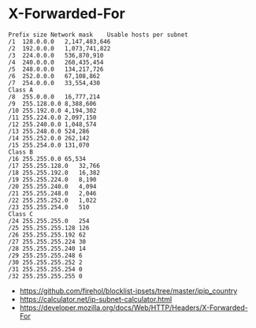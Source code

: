 # X-Forwarded-For

~~~
Prefix size	Network mask	Usable hosts per subnet
/1	128.0.0.0	2,147,483,646
/2	192.0.0.0	1,073,741,822
/3	224.0.0.0	536,870,910
/4	240.0.0.0	268,435,454
/5	248.0.0.0	134,217,726
/6	252.0.0.0	67,108,862
/7	254.0.0.0	33,554,430
Class A
/8	255.0.0.0	16,777,214
/9	255.128.0.0	8,388,606
/10	255.192.0.0	4,194,302
/11	255.224.0.0	2,097,150
/12	255.240.0.0	1,048,574
/13	255.248.0.0	524,286
/14	255.252.0.0	262,142
/15	255.254.0.0	131,070
Class B
/16	255.255.0.0	65,534
/17	255.255.128.0	32,766
/18	255.255.192.0	16,382
/19	255.255.224.0	8,190
/20	255.255.240.0	4,094
/21	255.255.248.0	2,046
/22	255.255.252.0	1,022
/23	255.255.254.0	510
Class C
/24	255.255.255.0	254
/25	255.255.255.128	126
/26	255.255.255.192	62
/27	255.255.255.224	30
/28	255.255.255.240	14
/29	255.255.255.248	6
/30	255.255.255.252	2
/31	255.255.255.254	0
/32	255.255.255.255	0
~~~

- <https://github.com/firehol/blocklist-ipsets/tree/master/ipip_country>
- https://calculator.net/ip-subnet-calculator.html
- https://developer.mozilla.org/docs/Web/HTTP/Headers/X-Forwarded-For
